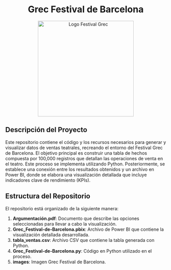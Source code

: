 <div id="header" align="center">
<h1>Grec Festival de Barcelona</h1>

<img src="https://github.com/PaulaGili/Grec_Festival-Barcelona/raw/main/images/Logo_FesrtivalGrec.png" alt="Logo Festival Grec" width="300">
</div>


## Descripción del Proyecto

Este repositorio contiene el código y los recursos necesarios para generar y visualizar datos de ventas teatrales, recreando el entorno del Festival Grec de Barcelona. El objetivo principal es construir una tabla de hechos compuesta por 100,000 registros que detallan las operaciones de venta en el teatro. Este proceso se implementa utilizando Python. Posteriormente, se establece una conexión entre los resultados obtenidos y un archivo en Power BI, donde se elabora una visualización detallada que incluye indicadores clave de rendimiento (KPIs).

## Estructura del Repositorio

El repositorio está organizado de la siguiente manera:

1. **Argumentación.pdf**: Documento que describe las opciones seleccionadas para llevar a cabo la visualización.
2. **Grec_Festival-de-Barcelona.pbix**: Archivo de Power BI que contiene la visualización detallada desarrollada.
3. **tabla_ventas.csv**: Archivo CSV que contiene la tabla generada con Python.
4. **Grec_Festival-de-Barcelona.py**: Código en Python utilizado en el proceso.
5.  **images**: Imagen Grec Festival de Barcelona.
